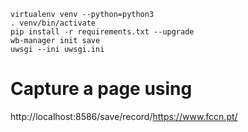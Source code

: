 ```
virtualenv venv --python=python3
. venv/bin/activate
pip install -r requirements.txt --upgrade
wb-manager init save
uwsgi --ini uwsgi.ini
```

# Capture a page using

http://localhost:8586/save/record/https://www.fccn.pt/

